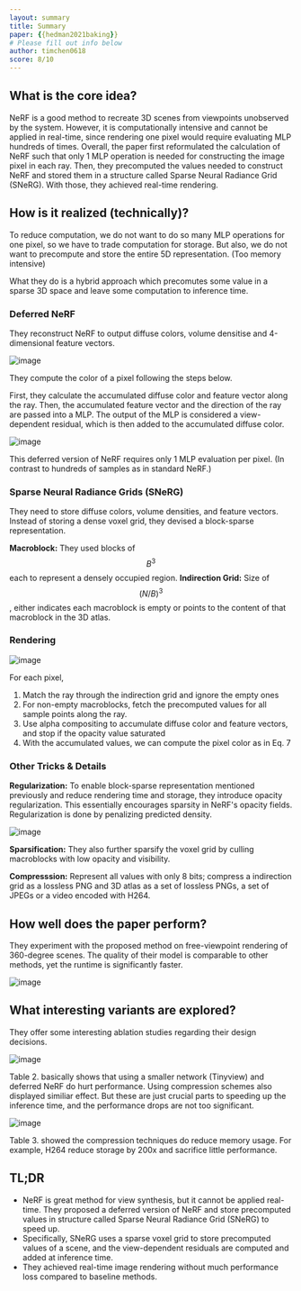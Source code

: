 ```yaml
---
layout: summary
title: Summary
paper: {{hedman2021baking}}
# Please fill out info below
author: timchen0618
score: 8/10
---
```


## What is the core idea?
NeRF is a good method to recreate 3D scenes from viewpoints unobserved by the system. However, it is computationally intensive and cannot be applied in real-time, since rendering one pixel would require evaluating MLP hundreds of times. Overall, the paper first reformulated the calculation of NeRF such that only 1 MLP operation is needed for constructing the image pixel in each ray. Then, they precomputed the values needed to construct NeRF and stored them in a structure called Sparse Neural Radiance Grid (SNeRG). With those, they achieved real-time rendering.


## How is it realized (technically)?

To reduce computation, we do not want to do so many MLP operations for one pixel, so we have to trade computation for storage. 
But also, we do not want to precompute and store the entire 5D representation. (Too memory intensive)

What they do is a hybrid approach which precomutes some value in a sparse 3D space and leave some computation to inference time. 

### Deferred NeRF 
They reconstruct NeRF to output diffuse colors, volume densitise and 4-dimensional feature vectors. 

![image](https://user-images.githubusercontent.com/35536646/137429589-9c3df867-2e8f-4901-99a9-518cbfdfd33c.png)

They compute the color of a pixel following the steps below.

First, they calculate the accumulated diffuse color and feature vector along the ray. Then, the accumulated feature vector and the direction of the ray are passed into a MLP. The output of the MLP is considered a view-dependent residual, which is then added to the accumulated diffuse color.

![image](https://user-images.githubusercontent.com/35536646/137429557-43f72f38-2208-44d8-8009-1231e0852d16.png)

This deferred version of NeRF requires only 1 MLP evaluation per pixel. (In contrast to hundreds of samples as in standard NeRF.)


### Sparse Neural Radiance Grids (SNeRG)
They need to store diffuse colors, volume densities, and feature vectors. 
Instead of storing a dense voxel grid, they devised a block-sparse representation. 

**Macroblock:** They used blocks of $$B^3$$ each to represent a densely occupied region. 
**Indirection Grid:** Size of $$(N/B)^3$$, either indicates each macroblock is empty or points to the content of that macroblock in the 3D atlas.

### Rendering

![image](https://user-images.githubusercontent.com/35536646/137429651-083d3c62-f604-4828-a553-a07153f1e536.png)

For each pixel,

1. Match the ray through the indirection grid and ignore the empty ones
2. For non-empty macroblocks, fetch the precomputed values for all sample points along the ray.
3. Use alpha compositing to accumulate diffuse color and feature vectors, and stop if the opacity value saturated
4. With the accumulated values, we can compute the pixel color as in Eq. 7


### Other Tricks & Details
**Regularization:** To enable block-sparse representation mentioned previously and reduce rendering time and storage, they introduce opacity regularization. This essentially encourages sparsity in NeRF's opacity fields. Regularization is done by penalizing predicted density. 

![image](https://user-images.githubusercontent.com/35536646/137430839-8723c8ac-028c-4c82-876a-5de081fd1134.png)


**Sparsification:** They also further sparsify the voxel grid by culling macroblocks with low opacity and visibility.

**Compresssion:** Represent all values with only 8 bits; compress a indirection grid as a lossless PNG and 3D atlas as a set of lossless PNGs, a set of JPEGs or a video encoded with H264.

## How well does the paper perform?
They experiment with the proposed method on free-viewpoint rendering of 360-degree scenes. The quality of their model is comparable to other methods, yet the runtime is significantly faster. 

![image](https://user-images.githubusercontent.com/35536646/137431571-07e17268-7abf-4dc3-9c9e-6ef0e8822b25.png)


## What interesting variants are explored?
They offer some interesting ablation studies regarding their design decisions. 

![image](https://user-images.githubusercontent.com/35536646/137432718-fbeafe75-c180-4cc1-819a-79c97c8cb8a8.png)

Table 2. basically shows that using a smaller network (Tinyview) and deferred NeRF do hurt performance. Using compression schemes also displayed similiar effect. But these are just crucial parts to speeding up the inference time, and the performance drops are not too significant. 

![image](https://user-images.githubusercontent.com/35536646/137432701-f7490333-5054-4b70-937b-f18ed191e91c.png)

Table 3. showed the compression techniques do reduce memory usage. For example, H264 reduce storage by 200x and sacrifice little performance.


## TL;DR
- NeRF is great method for view synthesis, but it cannot be applied real-time. They proposed a deferred version of NeRF and store precomputed values in structure called Sparse Neural Radiance Grid (SNeRG) to speed up. 
- Specifically, SNeRG uses a sparse voxel grid to store precomputed values of a scene, and the view-dependent residuals are computed and added at inference time. 
- They achieved real-time image rendering without much performance loss compared to baseline methods.


